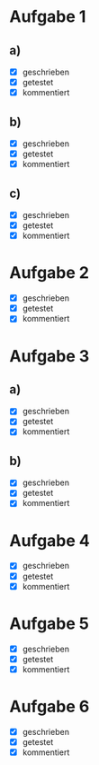 # Aufgabe 1
## a)
- [x] geschrieben
- [x] getestet
- [x] kommentiert
## b)
- [x] geschrieben
- [x] getestet
- [x] kommentiert
## c)
- [x] geschrieben
- [x] getestet
- [x] kommentiert

# Aufgabe 2

- [x] geschrieben
- [x] getestet
- [x] kommentiert

# Aufgabe 3
## a)
- [x] geschrieben
- [x] getestet
- [x] kommentiert
## b)
- [x] geschrieben
- [x] getestet
- [x] kommentiert

# Aufgabe 4

- [x] geschrieben
- [x] getestet
- [x] kommentiert

# Aufgabe 5

- [x] geschrieben
- [x] getestet
- [x] kommentiert

# Aufgabe 6

- [x] geschrieben
- [x] getestet
- [x] kommentiert
